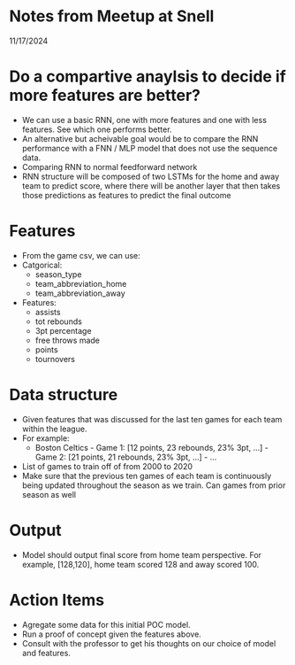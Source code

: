 # Notes from Meetup at Snell
11/17/2024




# Do a compartive anaylsis to decide if more features are better?
- We can use a basic RNN, one with more features and one with less features. See which one performs better.
- An alternative but acheivable goal would be to compare the RNN performance with a FNN / MLP model that does not use the sequence data.
- Comparing RNN to normal feedforward network
- RNN structure will be composed of two LSTMs for the home and away team to predict score, where there will be another layer that then takes those predictions as features to predict the final outcome


# Features
- From the game csv, we can use:
- Catgorical: 
    - season_type
    - team_abbreviation_home
    - team_abbreviation_away
- Features: 
    - assists
    - tot rebounds
    - 3pt percentage
    - free throws made
    - points
    - tournovers
 
# Data structure
- Given features that was discussed for the last ten games for each team within the league.
- For example:
    - Boston Celtics
          - Game 1: [12 points, 23 rebounds, 23% 3pt, ...]
          - Game 2: [21 points, 21 rebounds, 23% 3pt, ...]
          - ...
- List of games to train off of from 2000 to 2020
- Make sure that the previous ten games of each team is continuously being updated throughout the season as we train. Can games from prior season as well

# Output
- Model should output final score from home team perspective. For example, [128,120], home team scored 128 and away scored 100.

# Action Items
- Agregate some data for this initial POC model.  
- Run a proof of concept given the features above.  
- Consult with the professor to get his thoughts on our choice of model and features.  




